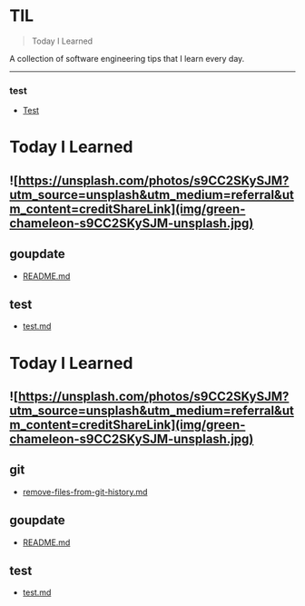 # TIL

> Today I Learned


A collection of software engineering tips that I learn every day.

---

### test

- [Test](test/test.md)

# Today I Learned

![https://unsplash.com/photos/s9CC2SKySJM?utm_source=unsplash&utm_medium=referral&utm_content=creditShareLink](img/green-chameleon-s9CC2SKySJM-unsplash.jpg)
---

## goupdate

- [README.md](goupdate/README.md)
## test

- [test.md](test/test.md)
# Today I Learned

![https://unsplash.com/photos/s9CC2SKySJM?utm_source=unsplash&utm_medium=referral&utm_content=creditShareLink](img/green-chameleon-s9CC2SKySJM-unsplash.jpg)
---

## git

- [remove-files-from-git-history.md](git/remove-files-from-git-history.md)
## goupdate

- [README.md](goupdate/README.md)
## test

- [test.md](test/test.md)
